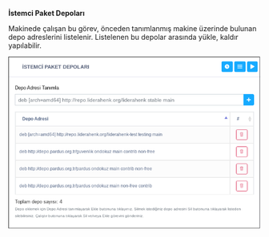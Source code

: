 **İstemci Paket Depoları**

Makinede çalışan bu görev, önceden tanımlanmış makine üzerinde bulunan depo adreslerini listelenir. Listelenen bu depolar arasında yükle, kaldır yapılabilir.


![İstemci Paket Depoları](../images/paket/istemci_paket_depolari.png)